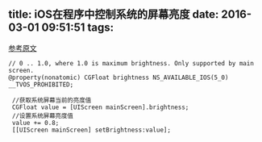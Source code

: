 title: iOS在程序中控制系统的屏幕亮度 
date: 2016-03-01 09:51:51
tags:
---

[参考原文](http://blog.sina.com.cn/s/blog_9693f61a0102uymd.html)

```
// 0 .. 1.0, where 1.0 is maximum brightness. Only supported by main screen.
@property(nonatomic) CGFloat brightness NS_AVAILABLE_IOS(5_0) __TVOS_PROHIBITED;        
```

```
 //获取系统屏幕当前的亮度值
 CGFloat value = [UIScreen mainScreen].brightness;
 //设置系统屏幕亮度值
 value += 0.8;
 [[UIScreen mainScreen] setBrightness:value];
```

